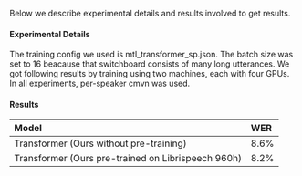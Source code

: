 
Below we describe experimental details and results involved to get results.

#### Experimental Details

The training config we used is mtl_transformer_sp.json. The batch size was set to 16 beacause that switchboard consists of many long utterances. We got following results by training using two machines, each with four GPUs. In all experiments, per-speaker cmvn was used.

#### Results
Model                                              |   WER 
|:-| :- |
Transformer (Ours without pre-training)            |   8.6%
Transformer (Ours pre-trained on Librispeech 960h) |   8.2%
